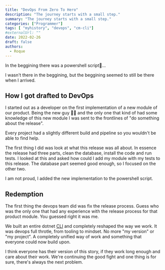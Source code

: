 ```yaml
---
title: "DevOps From Zero To Hero"
description: "The journey starts with a small step."
summary: "The journey starts with a small step."
categories: ["Programmer"]
tags: [ "myhistory", "devops", "cm-cli"]
#externalUrl: ""
date: 2022-02-26
draft: false
authors:
  - Roque
---
```


In the beggining there was a powershell script📜...

I wasn't there in the beggining, but the beggining seemed to still be there when I arrived. 

## How I got drafted to DevOps

I started out as a developer on the first implementation of a new module of our product. Being the new guy 🧑‍💻 and the only one that kind of had some knowledge of this new module I was sent to the frontlines of "do something about the release". 

Every project had a slightly different build and pipeline so you wouldn't be able to find help. 

The first thing I did was look at what this release was all about. In essence the release had three parts, clean the database, install the code and run tests. I looked at this and asked how could I add my module with my tests to this release. The database part seemed good enough, so I focused on the other two.

I am not proud, I added the new implementation to the powershell script.

## Redemption

The first thing the devops team did was fix the release process. Guess who was the only one that had any experience with the release process for that product module. You guessed right it was me.

We built an entire dotnet [CLI]("https://github.com/criticalmanufacturing/cli") and completely reshaped the way we work. It was devops full throtle, from tooling to mindset. No more "my version" or "my project". A completely unified way of work and something that everyone could now build upon.

I think everyone has their version of this story, if they work long enough and care about their work. We're continuing the good fight and one thing is for sure, there's always the next problem.